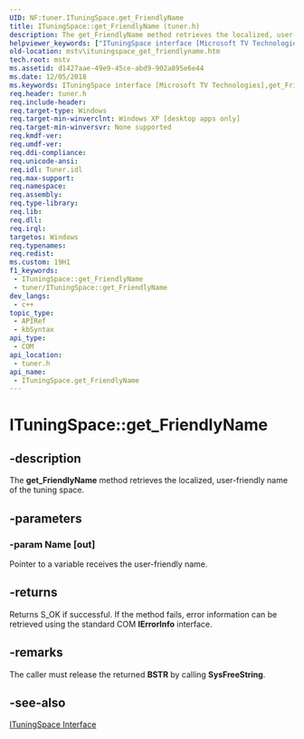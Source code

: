 ```yaml
---
UID: NF:tuner.ITuningSpace.get_FriendlyName
title: ITuningSpace::get_FriendlyName (tuner.h)
description: The get_FriendlyName method retrieves the localized, user-friendly name of the tuning space.
helpviewer_keywords: ["ITuningSpace interface [Microsoft TV Technologies]","get_FriendlyName method","ITuningSpace.get_FriendlyName","ITuningSpace::get_FriendlyName","ITuningSpaceget_FriendlyName","get_FriendlyName","get_FriendlyName method [Microsoft TV Technologies]","get_FriendlyName method [Microsoft TV Technologies]","ITuningSpace interface","mstv.ituningspace_get_friendlyname","tuner/ITuningSpace::get_FriendlyName"]
old-location: mstv\ituningspace_get_friendlyname.htm
tech.root: mstv
ms.assetid: d1427aae-49e9-45ce-abd9-902a895e6e44
ms.date: 12/05/2018
ms.keywords: ITuningSpace interface [Microsoft TV Technologies],get_FriendlyName method, ITuningSpace.get_FriendlyName, ITuningSpace::get_FriendlyName, ITuningSpaceget_FriendlyName, get_FriendlyName, get_FriendlyName method [Microsoft TV Technologies], get_FriendlyName method [Microsoft TV Technologies],ITuningSpace interface, mstv.ituningspace_get_friendlyname, tuner/ITuningSpace::get_FriendlyName
req.header: tuner.h
req.include-header: 
req.target-type: Windows
req.target-min-winverclnt: Windows XP [desktop apps only]
req.target-min-winversvr: None supported
req.kmdf-ver: 
req.umdf-ver: 
req.ddi-compliance: 
req.unicode-ansi: 
req.idl: Tuner.idl
req.max-support: 
req.namespace: 
req.assembly: 
req.type-library: 
req.lib: 
req.dll: 
req.irql: 
targetos: Windows
req.typenames: 
req.redist: 
ms.custom: 19H1
f1_keywords:
 - ITuningSpace::get_FriendlyName
 - tuner/ITuningSpace::get_FriendlyName
dev_langs:
 - c++
topic_type:
 - APIRef
 - kbSyntax
api_type:
 - COM
api_location:
 - tuner.h
api_name:
 - ITuningSpace.get_FriendlyName
---
```


# ITuningSpace::get_FriendlyName


## -description

The <b>get_FriendlyName</b> method retrieves the localized, user-friendly name of the tuning space.

## -parameters

### -param Name [out]

Pointer to a variable receives the user-friendly name.

## -returns

Returns S_OK if successful. If the method fails, error information can be retrieved using the standard COM <b>IErrorInfo</b> interface.

## -remarks

The caller must release the returned <b>BSTR</b> by calling <b>SysFreeString</b>.

## -see-also

<a href="https://docs.microsoft.com/previous-versions/windows/desktop/api/tuner/nn-tuner-ituningspace">ITuningSpace Interface</a>

